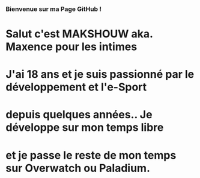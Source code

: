 ### Bienvenue sur ma Page GitHub !
# Salut c'est MAKSHOUW aka. Maxence pour les intimes
# J'ai 18 ans et je suis passionné par le développement et l'e-Sport
# depuis quelques années.. Je développe sur mon temps libre
# et je passe le reste de mon temps sur Overwatch ou Paladium.

